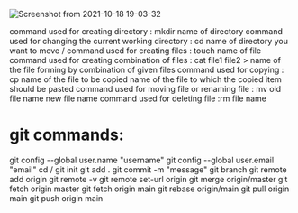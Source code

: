 ![Screenshot from 2021-10-18 19-03-32](https://user-images.githubusercontent.com/92637957/138112167-d65a87e6-0e07-42dd-a2e3-acf398cdd21a.png)


command used for creating directory : mkdir <space> name of directory
command used for changing the current working directory : cd <space> name of directory you want to move /
command used for creating files : touch <space> name of file
command used for creating combination of files : cat <space> file1 <space> file2 > name of the file forming by combination of given files
command used for copying : cp <space> name of the file to be copied <space> name of the file to which the copied item should be pasted
command used for moving file or renaming file : mv <space> old file name <space> new file name
command used for deleting file :rm <space> file name


# git commands:
  git config --global user.name "username"
  git config --global user.email "email"
  cd <local file directory> /
  git init
  git add .
  git commit -m "message"
  git branch
  git remote add origin <url of repository>
  git remote -v
  git remote set-url origin <url>
  git merge origin/master
  git fetch origin master
  git fetch origin main
  git rebase origin/main
  git pull origin main
  git push origin main
